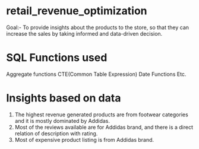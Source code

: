# retail_revenue_optimization

Goal:- To provide insights about the products to the store, so that they can increase the sales by taking informed and data-driven decision.

# SQL Functions used
Aggregate functions
CTE(Common Table Expression)
Date Functions Etc.

# Insights based on data
1) The highest revenue generated products are from footwear categories and it is mostly dominated by Addidas.
2) Most of the reviews available are for Addidas brand, and there is a direct relation of description with rating.
3) Most of expensive product listing is from Addidas brand.

